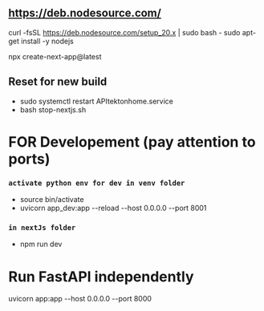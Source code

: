 ## https://deb.nodesource.com/
curl -fsSL https://deb.nodesource.com/setup_20.x | sudo bash -
sudo apt-get install -y nodejs

npx create-next-app@latest

## Reset for new build
- sudo systemctl restart APItektonhome.service
- bash stop-nextjs.sh

# FOR Developement (pay attention to ports)
### `activate python env for dev in venv folder`
- source bin/activate
- uvicorn app_dev:app --reload --host 0.0.0.0 --port 8001
### `in nextJs folder`
- npm run dev 


# Run FastAPI independently
uvicorn app:app --host 0.0.0.0 --port 8000
